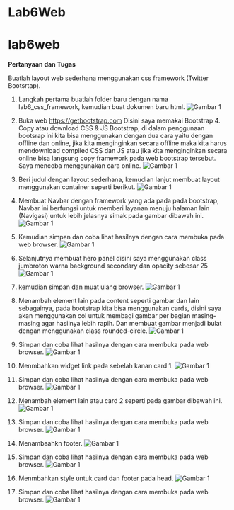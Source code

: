 # Lab6Web
# lab6web
<b>Pertanyaan dan Tugas</b>

Buatlah layout web sederhana menggunakan css framework (Twitter Bootsrtap).
1. Langkah pertama buatlah folder baru dengan nama lab6_css_framework, kemudian buat dokumen baru html.
![Gambar 1](screnshoot/ss1.png)

2. Buka web https://getbootstrap.com Disini saya memakai Bootstrap 4. Copy atau download CSS & JS Bootstrap, di dalam penggunaan bootsrap ini kita bisa menggunakan dengan dua cara yaitu dengan offline dan online, jika kita menginginkan secara offline maka kita harus mendownload compiled CSS dan JS atau jika kita menginginkan secara online bisa langsung copy framework pada web bootstrap tersebut. Saya mencoba menggunakan cara online.
![Gambar 1](screnshoot/ss1.png)

3. Beri judul dengan layout sederhana, kemudian lanjut membuat layout menggunakan container seperti berikut.
![Gambar 1](screnshoot/ss2.png)

4. Membuat Navbar dengan framework yang ada pada pada bootstrap, Navbar ini berfungsi untuk memberi layanan menuju halaman lain (Navigasi) untuk lebih jelasnya simak pada gambar dibawah ini.
![Gambar 1](screnshoot/ss3.png)

5. Kemudian simpan dan coba lihat hasilnya dengan cara membuka pada web browser.
![Gambar 1](screnshoot/ss4.png)

6. Selanjutnya membuat hero panel disini saya menggunakan class jumbroton warna background secondary dan opacity sebesar 25
![Gambar 1](screnshoot/ss5.png)

7. kemudian simpan dan muat ulang browser.
![Gambar 1](screnshoot/ss6.png)

8. Menambah element lain pada content seperti gambar dan lain sebagainya, pada bootstrap kita bisa menggunakan cards, disini saya akan menggunakan col untuk membagi gambar per bagian masing-masing agar hasilnya lebih rapih. Dan membuat gambar menjadi bulat dengan menggunakan class rounded-circle.
![Gambar 1](screnshoot/ss7.png)

9. Simpan dan coba lihat hasilnya dengan cara membuka pada web browser.
![Gambar 1](screnshoot/ss8.png)

10. Menmbahkan widget link pada sebelah kanan card 1.
![Gambar 1](screnshoot/ss9.png)

11. Simpan dan coba lihat hasilnya dengan cara membuka pada web browser.
![Gambar 1](screnshoot/ss10.png)

12. Menambah element lain atau card 2 seperti pada gambar dibawah ini.
![Gambar 1](screnshoot/ss11.png)

13. Simpan dan coba lihat hasilnya dengan cara membuka pada web browser.
![Gambar 1](screnshoot/ss12.png)

14. Menambaahkn footer.
![Gambar 1](screnshoot/ss12.png)

15. Simpan dan coba lihat hasilnya dengan cara membuka pada web browser.
![Gambar 1](screnshoot/ss13.png)

16. Menmbahkan style untuk card dan footer pada head.
![Gambar 1](screnshoot/ss14.png)

17. Simpan dan coba lihat hasilnya dengan cara membuka pada web browser.
![Gambar 1](screnshoot/ss15.png)

